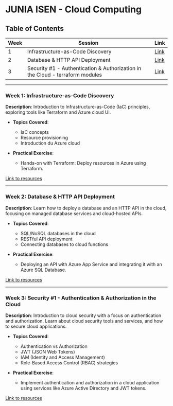 # JUNIA ISEN - Cloud Computing

## Table of Contents

| Week | Session                                       | Link |
|------|-----------------------------------------------|------|
| 1    | Infrastructure-as-Code Discovery              | [Link](#) |
| 2    | Database & HTTP API Deployment                | [Link](https://github.com/juniortej/cloud-computing-junia-isen/tree/main/week-2) |
| 3    | Security #1 - Authentication & Authorization in the Cloud - terraform modules| [Link](#) |

---

### Week 1: Infrastructure-as-Code Discovery
**Description**: Introduction to Infrastructure-as-Code (IaC) principles, exploring tools like Terraform and Azure cloud UI.

- **Topics Covered**:
  - IaC concepts
  - Resource provisioning
  - Introduction du Azure cloud

- **Practical Exercise**:
  - Hands-on with Terraform: Deploy resources in Azure using Terraform.

[Link to resources](#)

---

### Week 2: Database & HTTP API Deployment
**Description**: Learn how to deploy a database and an HTTP API in the cloud, focusing on managed database services and cloud-hosted APIs.

- **Topics Covered**:
  - SQL/NoSQL databases in the cloud
  - RESTful API deployment
  - Connecting databases to cloud functions

- **Practical Exercise**:
  - Deploying an API with Azure App Service and integrating it with an Azure SQL Database.

[Link to resources](https://github.com/juniortej/cloud-computing-junia-isen/tree/main/week-2)

---

### Week 3: Security #1 - Authentication & Authorization in the Cloud
**Description**: Introduction to cloud security with a focus on authentication and authorization. Learn about cloud security tools and services, and how to secure cloud applications.

- **Topics Covered**:
  - Authentication vs Authorization
  - JWT (JSON Web Tokens)
  - IAM (Identity and Access Management)
  - Role-Based Access Control (RBAC) strategies

- **Practical Exercise**:
  - Implement authentication and authorization in a cloud application using services like Azure Active Directory and JWT tokens.

[Link to resources](#)
